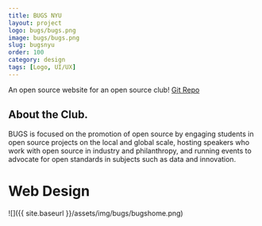 ```yaml
---
title: BUGS NYU
layout: project
logo: bugs/bugs.png
image: bugs/bugs.png
slug: bugsnyu
order: 100
category: design
tags: [Logo, UI/UX]
---
```


An open source website for an open source club!
[Git Repo](https://github.com/S1MB10T3/bugs-nyu.github.io)

## About the Club.
BUGS is focused on the promotion of open source by engaging students in open source projects on the local and global scale, hosting speakers who work with open source in industry and philanthropy, and running events to advocate for open standards in subjects such as data and innovation.

# Web Design

![]({{ site.baseurl }}/assets/img/bugs/bugshome.png)
